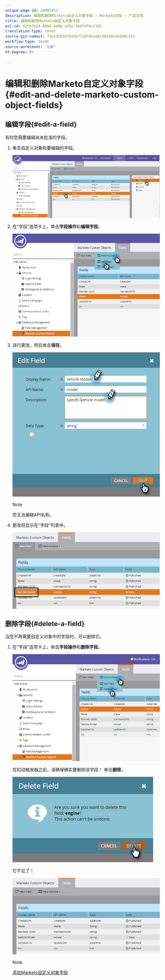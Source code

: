```yaml
---
unique-page-id: 10095453
description: 编辑和删除Marketo自定义对象字段 — Marketo文档 — 产品文档
title: 编辑和删除Marketo自定义对象字段
exl-id: 42fb7a24-0669-440b-a15e-3b8f0f4c5105
translation-type: tm+mt
source-git-commit: 72e1d29347bd5b77107da1e9c30169cb6490c432
workflow-type: tm+mt
source-wordcount: '130'
ht-degree: 0%

---
```


# 编辑和删除Marketo自定义对象字段{#edit-and-delete-marketo-custom-object-fields}

## 编辑字段{#edit-a-field}

有时您需要编辑尚未批准的字段。

1. 单击自定义对象和要编辑的字段。

   ![](assets/image2015-10-2-10-3a55-3a1.png)

1. 在“字段”选项卡上，单击&#x200B;**字段操作**&#x200B;和&#x200B;**编辑字段**。

   ![](assets/image2015-10-2-10-3a53-3a26.png)

1. 进行更改，然后单击&#x200B;**保存**。

   ![](assets/image2015-10-2-10-3a58-3a56.png)

   >[!NOTE]
   >
   >您无法编辑API名称。

1. 更改将显示在“字段”列表中。

   ![](assets/image2015-10-2-11-3a1-3a13.png)

## 删除字段{#delete-a-field}

当您不再需要自定义对象中的字段时，可以删除它。

1. 在“字段”选项卡上，单击&#x200B;**字段操作**&#x200B;和&#x200B;**删除字段**。

   ![](assets/image2015-10-2-11-3a11-3a20.png)

   在扣动触发器之前，请确保确实要删除该字段！ 单击&#x200B;**删除**。

   ![](assets/image2015-10-2-11-3a14-3a5.png)

   它不见了！

   ![](assets/image2015-10-2-11-3a15-3a48.png)

   >[!NOTE]
   >
   >[添加Marketo自定义对象字段](/help/marketo/product-docs/administration/marketo-custom-objects/add-marketo-custom-object-fields.md)
